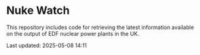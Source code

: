 # Nuke Watch

This repository includes code for retrieving the latest information available on the output of EDF nuclear power plants in the UK.

Last updated: 2025-05-08 14:11